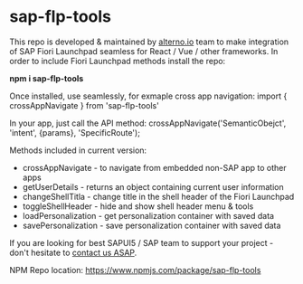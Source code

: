 # sap-flp-tools

This repo is developed & maintained by <a href="https://alterno.io/blog" target="_blank">alterno.io</a> team to make integration of SAP Fiori Launchpad seamless for React / Vue / other frameworks.
In order to include Fiori Launchpad methods install the repo:

**npm i sap-flp-tools**

Once installed, use seamlessly, for exmaple cross app navigation:
import { crossAppNavigate } from 'sap-flp-tools'

In your app, just call the API method:
crossAppNavigate('SemanticObejct', 'intent', {params}, 'SpecificRoute');

Methods included in current version:
* crossAppNavigate - to navigate from embedded non-SAP app to other apps
* getUserDetails - returns an object containing current user information
* changeShellTitla - change title in the shell header of the Fiori Launchpad
* toggleShellHeader - hide and show shell header menu & tools
* loadPersonalization - get personalization container with saved data
* savePersonalization - save personalization container with saved data

If you are looking for best SAPUI5 / SAP team to support your project - don't hesitate to <a href="mailto:hello@alterno.io"  target="_blank">contact us ASAP</a>.

NPM Repo location:
https://www.npmjs.com/package/sap-flp-tools
